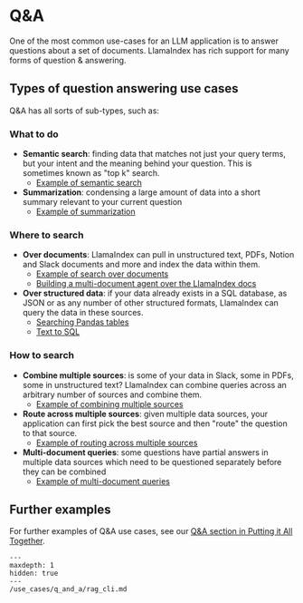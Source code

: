 # Q&A

One of the most common use-cases for an LLM application is to answer questions about a set of documents. LlamaIndex has rich support for many forms of question & answering.

## Types of question answering use cases

Q&A has all sorts of sub-types, such as:

### What to do

- **Semantic search**: finding data that matches not just your query terms, but your intent and the meaning behind your question. This is sometimes known as "top k" search.
  - [Example of semantic search](semantic-search)
- **Summarization**: condensing a large amount of data into a short summary relevant to your current question
  - [Example of summarization](summarization)

### Where to search

- **Over documents**: LlamaIndex can pull in unstructured text, PDFs, Notion and Slack documents and more and index the data within them.
  - [Example of search over documents](combine-multiple-sources)
  - [Building a multi-document agent over the LlamaIndex docs](/examples/agent/multi_document_agents-v1.ipynb)
- **Over structured data**: if your data already exists in a SQL database, as JSON or as any number of other structured formats, LlamaIndex can query the data in these sources.
  - [Searching Pandas tables](/examples/query_engine/pandas_query_engine.ipynb)
  - [Text to SQL](/examples/index_structs/struct_indices/SQLIndexDemo.ipynb)

### How to search

- **Combine multiple sources**: is some of your data in Slack, some in PDFs, some in unstructured text? LlamaIndex can combine queries across an arbitrary number of sources and combine them.
  - [Example of combining multiple sources](combine-multiple-sources)
- **Route across multiple sources**: given multiple data sources, your application can first pick the best source and then "route" the question to that source.
  - [Example of routing across multiple sources](route-across-multiple-sources)
- **Multi-document queries**: some questions have partial answers in multiple data sources which need to be questioned separately before they can be combined
  - [Example of multi-document queries](multi-document-queries)

## Further examples

For further examples of Q&A use cases, see our [Q&A section in Putting it All Together](/understanding/putting_it_all_together/q_and_a.md).

```{toctree}
---
maxdepth: 1
hidden: true
---
/use_cases/q_and_a/rag_cli.md
```
